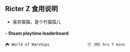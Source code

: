 ## Ricter Z 食用说明
- 喜欢猫猫，是个冇猫孤儿

<!-- steam-box start -->
#### - Steam playtime leaderboard
```text
🎮 World of Warships                 🕘 305 hrs 7 mins
```
<!-- Powered by https://github.com/YouEclipse/steam-box . -->
<!-- steam-box end -->
